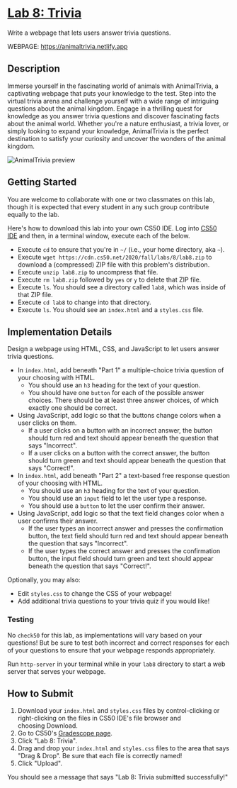 # [Lab 8: Trivia](https://cs50.harvard.edu/college/2020/fall/labs/8/#lab-8-trivia)

Write a webpage that lets users answer trivia questions.

WEBPAGE: https://animaltrivia.netlify.app

## Description

Immerse yourself in the fascinating world of animals with AnimalTrivia, a captivating webpage that puts your knowledge to the test. Step into the virtual trivia arena and challenge yourself with a wide range of intriguing questions about the animal kingdom. Engage in a thrilling quest for knowledge as you answer trivia questions and discover fascinating facts about the animal world. Whether you're a nature enthusiast, a trivia lover, or simply looking to expand your knowledge, AnimalTrivia is the perfect destination to satisfy your curiosity and uncover the wonders of the animal kingdom.

![AnimalTrivia preview](https://cs50.harvard.edu/college/2020/fall/labs/8/questions.png)

## Getting Started

You are welcome to collaborate with one or two classmates on this lab, though it is expected that every student in any such group contribute equally to the lab.

Here's how to download this lab into your own CS50 IDE. Log into [CS50 IDE](https://ide.cs50.io/) and then, in a terminal window, execute each of the below.

-   Execute `cd` to ensure that you're in `~/` (i.e., your home directory, aka `~`).
-   Execute `wget https://cdn.cs50.net/2020/fall/labs/8/lab8.zip` to download a (compressed) ZIP file with this problem's distribution.
-   Execute `unzip lab8.zip` to uncompress that file.
-   Execute `rm lab8.zip` followed by `yes` or `y` to delete that ZIP file.
-   Execute `ls`. You should see a directory called `lab8`, which was inside of that ZIP file.
-   Execute `cd lab8` to change into that directory.
-   Execute `ls`. You should see an `index.html` and a `styles.css` file.

## Implementation Details

Design a webpage using HTML, CSS, and JavaScript to let users answer trivia questions.

-   In `index.html`, add beneath "Part 1" a multiple-choice trivia question of your choosing with HTML.
    -   You should use an `h3` heading for the text of your question.
    -   You should have one `button` for each of the possible answer choices. There should be at least three answer choices, of which exactly one should be correct.
-   Using JavaScript, add logic so that the buttons change colors when a user clicks on them.
    -   If a user clicks on a button with an incorrect answer, the button should turn red and text should appear beneath the question that says "Incorrect".
    -   If a user clicks on a button with the correct answer, the button should turn green and text should appear beneath the question that says "Correct!".
-   In `index.html`, add beneath "Part 2" a text-based free response question of your choosing with HTML.
    -   You should use an `h3` heading for the text of your question.
    -   You should use an `input` field to let the user type a response.
    -   You should use a `button` to let the user confirm their answer.
-   Using JavaScript, add logic so that the text field changes color when a user confirms their answer.
    -   If the user types an incorrect answer and presses the confirmation button, the text field should turn red and text should appear beneath the question that says "Incorrect".
    -   If the user types the correct answer and presses the confirmation button, the input field should turn green and text should appear beneath the question that says "Correct!".

Optionally, you may also:

-   Edit `styles.css` to change the CSS of your webpage!
-   Add additional trivia questions to your trivia quiz if you would like!

### Testing

No `check50` for this lab, as implementations will vary based on your questions! But be sure to test both incorrect and correct responses for each of your questions to ensure that your webpage responds appropriately.

Run `http-server` in your terminal while in your `lab8` directory to start a web server that serves your webpage.

## How to Submit

1.  Download your `index.html` and `styles.css` files by control-clicking or right-clicking on the files in CS50 IDE's file browser and choosing Download.
2.  Go to CS50's [Gradescope page](https://www.gradescope.com/courses/157004).
3.  Click "Lab 8: Trivia".
4.  Drag and drop your `index.html` and `styles.css` files to the area that says "Drag & Drop". Be sure that each file is correctly named!
5.  Click "Upload".

You should see a message that says "Lab 8: Trivia submitted successfully!"
